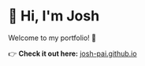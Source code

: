 # 👋 Hi, I'm Josh

Welcome to my portfolio! 🚀

👉 **Check it out here:** [josh-pai.github.io](https://josh-pai.github.io/)